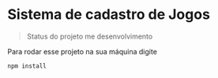 <h1>Sistema de cadastro de Jogos</h1>

> Status do projeto me desenvolvimento

Para rodar esse projeto na sua máquina digite

```
npm install
```
